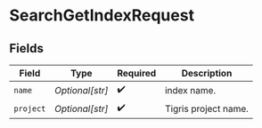 # SearchGetIndexRequest


## Fields

| Field                | Type                 | Required             | Description          |
| -------------------- | -------------------- | -------------------- | -------------------- |
| `name`               | *Optional[str]*      | :heavy_check_mark:   | index name.          |
| `project`            | *Optional[str]*      | :heavy_check_mark:   | Tigris project name. |
